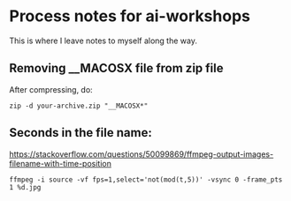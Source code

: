 # Process notes for ai-workshops

This is where I leave notes to myself along the way. 

## Removing __MACOSX file from zip file

After compressing, do:

`zip -d your-archive.zip "__MACOSX*"`

## Seconds in the file name:

https://stackoverflow.com/questions/50099869/ffmpeg-output-images-filename-with-time-position

`ffmpeg -i source -vf fps=1,select='not(mod(t,5))' -vsync 0 -frame_pts 1 %d.jpg
`
